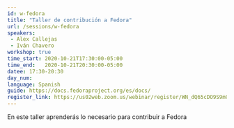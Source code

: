 ```yaml
---
id: w-fedora
title: "Taller de contribución a Fedora"
url: /sessions/w-fedora
speakers:
 - Alex Callejas
 - Iván Chavero
workshop: true
time_start: 2020-10-21T17:30:00-05:00
time_end:   2020-10-21T20:30:00-05:00
datee: 17:30-20:30
day_num: 
language: Spanish
guide: https://docs.fedoraproject.org/es/docs/
register_link: https://us02web.zoom.us/webinar/register/WN_dQ65cDO9S9m0teIn9K-e2g
---
```


En este taller aprenderás lo necesario para contribuir a Fedora

